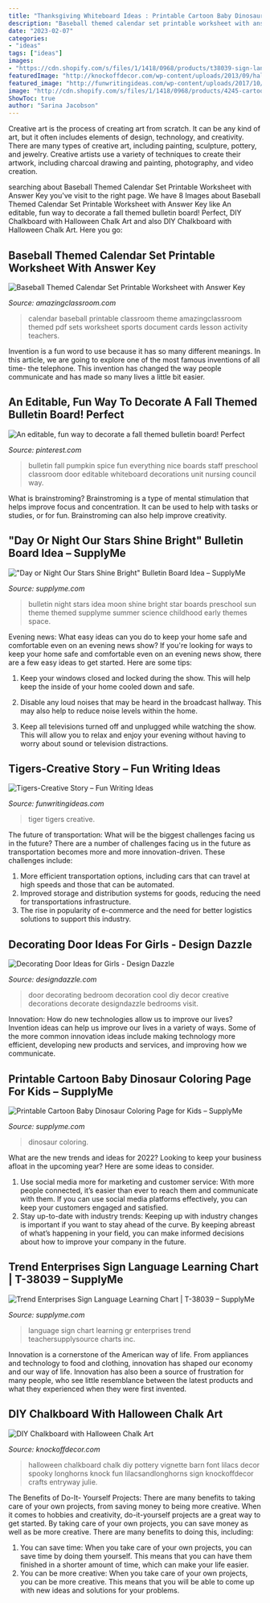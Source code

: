```yaml
---
title: "Thanksgiving Whiteboard Ideas : Printable Cartoon Baby Dinosaur Coloring Page For Kids – Supplyme"
description: "Baseball themed calendar set printable worksheet with answer key"
date: "2023-02-07"
categories:
- "ideas"
tags: ["ideas"]
images:
- "https://cdn.shopify.com/s/files/1/1418/0968/products/t38039-sign-language-16p_grande.jpg?v=1522177575"
featuredImage: "http://knockoffdecor.com/wp-content/uploads/2013/09/halloween-chalkboard.jpg"
featured_image: "http://funwritingideas.com/wp-content/uploads/2017/10/tiger-3132635_960_720_1140x475.jpg"
image: "http://cdn.shopify.com/s/files/1/1418/0968/products/4245-cartoon-baby-dinosaur-coloring-page_grande.jpg?v=1522781769"
ShowToc: true
author: "Sarina Jacobson"
---
```



Creative art is the process of creating art from scratch. It can be any kind of art, but it often includes elements of design, technology, and creativity. There are many types of creative art, including painting, sculpture, pottery, and jewelry. Creative artists use a variety of techniques to create their artwork, including charcoal drawing and painting, photography, and video creation.

	

		
searching about Baseball Themed Calendar Set Printable Worksheet with Answer Key you've visit to the right page. We have 8 Images about Baseball Themed Calendar Set Printable Worksheet with Answer Key like An editable, fun way to decorate a fall themed bulletin board! Perfect, DIY Chalkboard with Halloween Chalk Art and also DIY Chalkboard with Halloween Chalk Art. Here you go:
		
    
## Baseball Themed Calendar Set Printable Worksheet With Answer Key

<img loading=lazy src="https://www.amazingclassroom.com/update/library/images/827baseball_pic_small.png" onerror="this.onerror=null;this.src='https://tse2.mm.bing.net/th?id=OIP.La3dmSOwFYbmQjhZVb79AwHaFt&amp;pid=15.1';" alt="Baseball Themed Calendar Set Printable Worksheet with Answer Key">

_Source: amazingclassroom.com_

>calendar baseball printable classroom theme amazingclassroom themed pdf sets worksheet sports document cards lesson activity teachers. 

	

Invention is a fun word to use because it has so many different meanings. In this article, we are going to explore one of the most famous inventions of all time- the telephone. This invention has changed the way people communicate and has made so many lives a little bit easier.

    
## An Editable, Fun Way To Decorate A Fall Themed Bulletin Board! Perfect

<img loading=lazy src="https://i.pinimg.com/736x/0a/55/fa/0a55fa32253b19dd4fd9590067b6b5d1.jpg" onerror="this.onerror=null;this.src='https://tse1.mm.bing.net/th?id=OIP.D3fFlX9XRDtOdWA1xAS-dwHaLH&amp;pid=15.1';" alt="An editable, fun way to decorate a fall themed bulletin board! Perfect">

_Source: pinterest.com_

>bulletin fall pumpkin spice fun everything nice boards staff preschool classroom door editable whiteboard decorations unit nursing council way. 

	

What is brainstroming?
Brainstroming is a type of mental stimulation that helps improve focus and concentration. It can be used to help with tasks or studies, or for fun. Brainstroming can also help improve creativity.

    
## &quot;Day Or Night Our Stars Shine Bright&quot; Bulletin Board Idea – SupplyMe

<img loading=lazy src="https://cdn.shopify.com/s/files/1/1418/0968/products/sun-moon-star-bulletin-board-idea_grande.jpg?v=1522782353" onerror="this.onerror=null;this.src='https://tse3.mm.bing.net/th?id=OIP._oph3cvbd8DfOZGjer6OzgHaD2&amp;pid=15.1';" alt="&quot;Day or Night Our Stars Shine Bright&quot; Bulletin Board Idea – SupplyMe">

_Source: supplyme.com_

>bulletin night stars idea moon shine bright star boards preschool sun theme themed supplyme summer science childhood early themes space. 

	

Evening news: What easy ideas can you do to keep your home safe and comfortable even on an evening news show?
If you're looking for ways to keep your home safe and comfortable even on an evening news show, there are a few easy ideas to get started. Here are some tips:
1. Keep your windows closed and locked during the show. This will help keep the inside of your home cooled down and safe.

2. Disable any loud noises that may be heard in the broadcast hallway. This may also help to reduce noise levels within the home.

3. Keep all televisions turned off and unplugged while watching the show. This will allow you to relax and enjoy your evening without having to worry about sound or television distractions.

    
## Tigers-Creative Story – Fun Writing Ideas

<img loading=lazy src="http://funwritingideas.com/wp-content/uploads/2017/10/tiger-3132635_960_720_1140x475.jpg" onerror="this.onerror=null;this.src='https://tse1.mm.bing.net/th?id=OIP.EyWH_HvyN46M3XbRDm0srAHaDF&amp;pid=15.1';" alt="Tigers-Creative Story – Fun Writing Ideas">

_Source: funwritingideas.com_

>tiger tigers creative. 

	

The future of transportation: What will be the biggest challenges facing us in the future?
There are a number of challenges facing us in the future as transportation becomes more and more innovation-driven. These challenges include: 
1) More efficient transportation options, including cars that can travel at high speeds and those that can be automated.
2) Improved storage and distribution systems for goods, reducing the need for transportations infrastructure. 
3) The rise in popularity of e-commerce and the need for better logistics solutions to support this industry.

    
## Decorating Door Ideas For Girls - Design Dazzle

<img loading=lazy src="http://www.designdazzle.com/wp-content/uploads/2015/05/unique-door-decorating-ideas-for-girls.jpg" onerror="this.onerror=null;this.src='https://tse1.mm.bing.net/th?id=OIP.l26k6ZZWkernCArwV_aHYgHaMl&amp;pid=15.1';" alt="Decorating Door Ideas for Girls - Design Dazzle">

_Source: designdazzle.com_

>door decorating bedroom decoration cool diy decor creative decorations decorate designdazzle bedrooms visit. 

	

Innovation: How do new technologies allow us to improve our lives?
Invention ideas can help us improve our lives in a variety of ways. Some of the more common innovation ideas include making technology more efficient, developing new products and services, and improving how we communicate.

    
## Printable Cartoon Baby Dinosaur Coloring Page For Kids – SupplyMe

<img loading=lazy src="http://cdn.shopify.com/s/files/1/1418/0968/products/4245-cartoon-baby-dinosaur-coloring-page_grande.jpg?v=1522781769" onerror="this.onerror=null;this.src='https://tse1.mm.bing.net/th?id=OIP.VozlWc7Y7Zmv9w3256dRmwAAAA&amp;pid=15.1';" alt="Printable Cartoon Baby Dinosaur Coloring Page for Kids – SupplyMe">

_Source: supplyme.com_

>dinosaur coloring. 

	

What are the new trends and ideas for 2022?
Looking to keep your business afloat in the upcoming year? Here are some ideas to consider. 
1. Use social media more for marketing and customer service: With more people connected, it’s easier than ever to reach them and communicate with them. If you can use social media platforms effectively, you can keep your customers engaged and satisfied. 
2. Stay up-to-date with industry trends: Keeping up with industry changes is important if you want to stay ahead of the curve. By keeping abreast of what’s happening in your field, you can make informed decisions about how to improve your company in the future. 

    
## Trend Enterprises Sign Language Learning Chart | T-38039 – SupplyMe

<img loading=lazy src="https://cdn.shopify.com/s/files/1/1418/0968/products/t38039-sign-language-16p_grande.jpg?v=1522177575" onerror="this.onerror=null;this.src='https://tse1.mm.bing.net/th?id=OIP.fKgFe2LmEWdxABUnvvWARgAAAA&amp;pid=15.1';" alt="Trend Enterprises Sign Language Learning Chart | T-38039 – SupplyMe">

_Source: supplyme.com_

>language sign chart learning gr enterprises trend teachersupplysource charts inc. 

	

Innovation is a cornerstone of the American way of life. From appliances and technology to food and clothing, innovation has shaped our economy and our way of life. Innovation has also been a source of frustration for many people, who see little resemblance between the latest products and what they experienced when they were first invented.

    
## DIY Chalkboard With Halloween Chalk Art

<img loading=lazy src="http://knockoffdecor.com/wp-content/uploads/2013/09/halloween-chalkboard.jpg" onerror="this.onerror=null;this.src='https://tse3.mm.bing.net/th?id=OIP.Kdi6BikwDTq7deKn2JHaKAHaKd&amp;pid=15.1';" alt="DIY Chalkboard with Halloween Chalk Art">

_Source: knockoffdecor.com_

>halloween chalkboard chalk diy pottery vignette barn font lilacs decor spooky longhorns knock fun lilacsandlonghorns sign knockoffdecor crafts entryway julie. 

	

The Benefits of Do-It- Yourself Projects: There are many benefits to taking care of your own projects, from saving money to being more creative.
When it comes to hobbies and creativity, do-it-yourself projects are a great way to get started. By taking care of your own projects, you can save money as well as be more creative. There are many benefits to doing this, including: 
1. You can save time: When you take care of your own projects, you can save time by doing them yourself. This means that you can have them finished in a shorter amount of time, which can make your life easier. 
2. You can be more creative: When you take care of your own projects, you can be more creative. This means that you will be able to come up with new ideas and solutions for your problems. 

